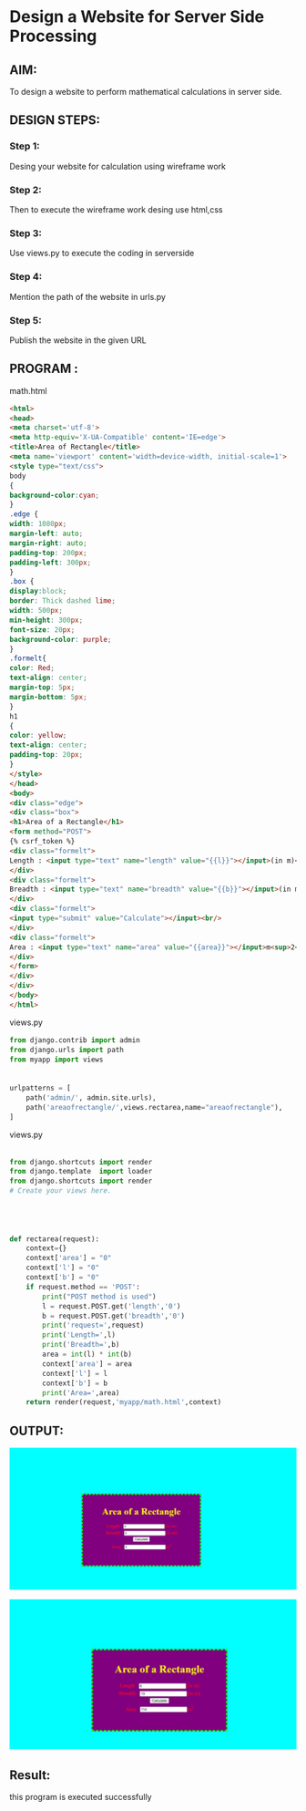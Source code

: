 # Design a Website for Server Side Processing

## AIM:
To design a website to perform mathematical calculations in server side.

## DESIGN STEPS:

### Step 1:
Desing your website for calculation using wireframe work


### Step 2:

Then to execute the wireframe work desing use html,css

### Step 3:
Use views.py to execute the coding in serverside


### Step 4:

Mention the path of the website in urls.py

### Step 5:
Publish the website in the given URL

## PROGRAM :
math.html
```html
<html>
<head>
<meta charset='utf-8'>
<meta http-equiv='X-UA-Compatible' content='IE=edge'>
<title>Area of Rectangle</title>
<meta name='viewport' content='width=device-width, initial-scale=1'>
<style type="text/css">
body 
{
background-color:cyan;
}
.edge {
width: 1080px;
margin-left: auto;
margin-right: auto;
padding-top: 200px;
padding-left: 300px;
}
.box {
display:block;
border: Thick dashed lime;
width: 500px;
min-height: 300px;
font-size: 20px;
background-color: purple;
}
.formelt{
color: Red;
text-align: center;
margin-top: 5px;
margin-bottom: 5px;
}
h1
{
color: yellow;
text-align: center;
padding-top: 20px;
}
</style>
</head>
<body>
<div class="edge">
<div class="box">
<h1>Area of a Rectangle</h1>
<form method="POST">
{% csrf_token %}
<div class="formelt">
Length : <input type="text" name="length" value="{{l}}"></input>(in m)<br/>
</div>
<div class="formelt">
Breadth : <input type="text" name="breadth" value="{{b}}"></input>(in m)<br/>
</div>
<div class="formelt">
<input type="submit" value="Calculate"></input><br/>
</div>
<div class="formelt">
Area : <input type="text" name="area" value="{{area}}"></input>m<sup>2</sup><br/>
</div>
</form>
</div>
</div>
</body>
</html>

```

views.py
```py
from django.contrib import admin
from django.urls import path
from myapp import views


urlpatterns = [
    path('admin/', admin.site.urls),
    path('areaofrectangle/',views.rectarea,name="areaofrectangle"),
]


```
views.py


```py

from django.shortcuts import render
from django.template  import loader
from django.shortcuts import render
# Create your views here.




def rectarea(request):
    context={}
    context['area'] = "0"
    context['l'] = "0"
    context['b'] = "0"
    if request.method == 'POST':
        print("POST method is used")
        l = request.POST.get('length','0')
        b = request.POST.get('breadth','0')
        print('request=',request)
        print('Length=',l)
        print('Breadth=',b)
        area = int(l) * int(b)
        context['area'] = area
        context['l'] = l
        context['b'] = b
        print('Area=',area)
    return render(request,'myapp/math.html',context)
```

## OUTPUT:
!['output'](./spp1.jpg)

!['output'](./spp2.jpg)

## Result:
this program is executed successfully

